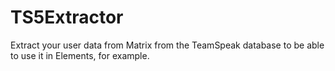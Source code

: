 # TS5Extractor
Extract your user data from Matrix from the TeamSpeak database to be able to use it in Elements, for example.

